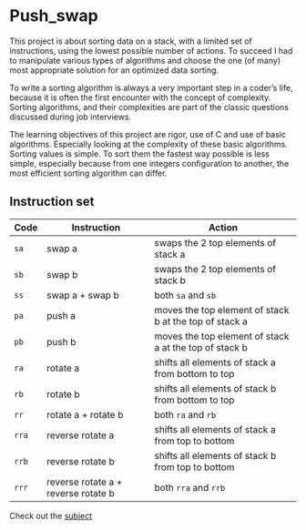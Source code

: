 # Push_swap

This project is about sorting data on a stack, with a limited set of instructions, using
the lowest possible number of actions. To succeed I had to manipulate various types of algorithms 
and choose the one (of many) most appropriate solution for an optimized data sorting.

To write a sorting algorithm is always a very important step in a coder’s life, 
because it is often the first encounter with the concept of complexity.
Sorting algorithms, and their complexities are part of the classic questions discussed
during job interviews.

The learning objectives of this project are rigor, use of C and use of basic algorithms. 
Especially looking at the complexity of these basic algorithms.
Sorting values is simple. To sort them the fastest way possible is less simple, 
especially because from one integers configuration to another, the most efficient sorting algorithm can differ.

## Instruction set

Code	| Instruction			| Action
--------|-----------------------|----------------------------------------------
`sa`	| swap a				| swaps the 2 top elements of stack a
`sb`	| swap b				| swaps the 2 top elements of stack b
`ss`	| swap a + swap b		| both `sa` and `sb`
`pa`	| push a				| moves the top element of stack b at the top of stack a
`pb`	| push b				| moves the top element of stack a at the top of stack b
`ra`	| rotate a				| shifts all elements of stack a from bottom to top
`rb`	| rotate b				| shifts all elements of stack b from bottom to top
`rr`	| rotate a + rotate b	| both `ra` and `rb`
`rra`	| reverse rotate a		| shifts all elements of stack a from top to bottom
`rrb`	| reverse rotate b		| shifts all elements of stack b from top to bottom
`rrr`	| reverse rotate a + reverse rotate b	| both `rra` and `rrb`

 Check out the [subject](https://github.com/pavel1shatalov/42.Moscow/tree/master/files/subjects)
